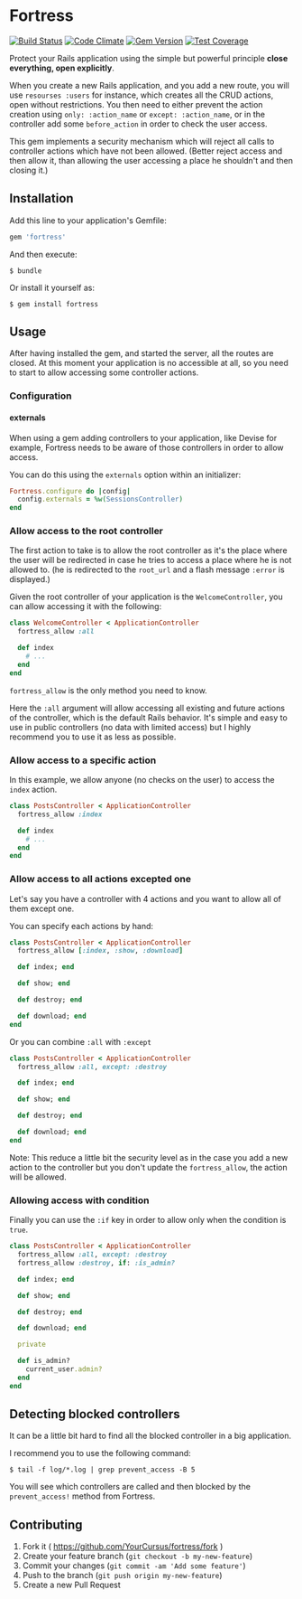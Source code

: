 # Fortress

[![Build Status](https://travis-ci.org/YourCursus/fortress.svg?branch=master)](https://travis-ci.org/YourCursus/fortress) [![Code Climate](https://codeclimate.com/github/YourCursus/fortress/badges/gpa.svg)](https://codeclimate.com/github/YourCursus/fortress) [![Gem Version](https://badge.fury.io/rb/fortress.svg)](http://badge.fury.io/rb/fortress) [![Test Coverage](https://codeclimate.com/github/YourCursus/fortress/badges/coverage.svg)](https://codeclimate.com/github/YourCursus/fortress)

Protect your Rails application using the simple but powerful principle **close everything, open explicitly**.

When you create a new Rails application, and you add a new route, you will use `resourses :users` for instance, which creates all the CRUD actions, open without restrictions.
You then need to either prevent the action creation using `only: :action_name` or `except: :action_name`, or in the controller add some `before_action` in order to check the user access.

This gem implements a security mechanism which will reject all calls to controller actions which have not been allowed.
(Better reject access and then allow it, than allowing the user accessing a place he shouldn't and then closing it.)

## Installation

Add this line to your application's Gemfile:

```ruby
gem 'fortress'
```

And then execute:

    $ bundle

Or install it yourself as:

    $ gem install fortress

## Usage

After having installed the gem, and started the server, all the routes are
closed.
At this moment your application is no accessible at all, so you need to start to allow accessing some controller actions.

### Configuration

#### externals

When using a gem adding controllers to your application, like Devise for example, Fortress needs to be aware of those controllers in order to allow access.

You can do this using the `externals` option within an initializer:

```ruby
Fortress.configure do |config|
  config.externals = %w(SessionsController)
end
```

### Allow access to the root controller

The first action to take is to allow the root controller as it's the place
where the user will be redirected in case he tries to access a place where he
is not allowed to.
(he is redirected to the `root_url` and a flash message `:error` is displayed.)

Given the root controller of your application is the `WelcomeController`,
you can allow accessing it with the following:

```ruby
class WelcomeController < ApplicationController
  fortress_allow :all

  def index
    # ...
  end
end
```

`fortress_allow` is the only method you need to know.

Here the `:all` argument will allow accessing all existing and future actions of the controller, which is the default Rails behavior.
It's simple and easy to use in public controllers (no data with limited access)
but I highly recommend you to use it as less as possible.

### Allow access to a specific action

In this example, we allow anyone (no checks on the user) to access the `index` action.

```ruby
class PostsController < ApplicationController
  fortress_allow :index

  def index
    # ...
  end
end
```

### Allow access to all actions excepted one

Let's say you have a controller with 4 actions and you want to allow all of
them except one.

You can specify each actions by hand:

```ruby
class PostsController < ApplicationController
  fortress_allow [:index, :show, :download]

  def index; end

  def show; end

  def destroy; end

  def download; end
end
```

Or you can combine `:all` with `:except`

```ruby
class PostsController < ApplicationController
  fortress_allow :all, except: :destroy

  def index; end

  def show; end

  def destroy; end

  def download; end
end
```

Note: This reduce a little bit the security level as in the case you add a new action to the controller but you don't update the `fortress_allow`, the action will be allowed.

### Allowing access with condition

Finally you can use the `:if` key in order to allow only when the condition is
`true`.

```ruby
class PostsController < ApplicationController
  fortress_allow :all, except: :destroy
  fortress_allow :destroy, if: :is_admin?

  def index; end

  def show; end

  def destroy; end

  def download; end

  private

  def is_admin?
    current_user.admin?
  end
end
```

## Detecting blocked controllers

It can be a little bit hard to find all the blocked controller in a big
application.

I recommend you to use the following command:

    $ tail -f log/*.log | grep prevent_access -B 5

You will see which controllers are called and then blocked by the `prevent_access!`
method from Fortress.

## Contributing

1. Fork it ( https://github.com/YourCursus/fortress/fork )
2. Create your feature branch (`git checkout -b my-new-feature`)
3. Commit your changes (`git commit -am 'Add some feature'`)
4. Push to the branch (`git push origin my-new-feature`)
5. Create a new Pull Request

